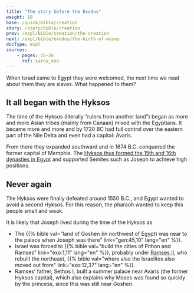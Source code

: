 ```yaml
---
title: "The story before the Exodus"
weight: 10
base: /quick/bible/creation
story: /story/bible/creation
prev: /expl/bible/creation/the-creation
next: /expl/bible/exodus/the-birth-of-moses
docType: expl
sources:
    - pages: 15–26
      ref: sarna_exo
---
```


When Israel came to Egypt they were welcomed, the next time we read about them they are slaves. What happened to them?

## It all began with the Hyksos

<a name="31f6"></a>
The time of the Hyksos (literally “rulers from another land”) began as more and more Asian tribes (mainly from Canaan) mixed with the Egyptians. It became more and more and by 1720 BC had full control over the eastern part of the Nile Delta and even had a capital: Avaris.

From there they expanded southward and in 1674 B.C. conquered the former capital of Memphis. The [Hyksos thus formed the 15th and 16th dynasties in Egypt](https://en.wikipedia.org/wiki/Second_Intermediate_Period_of_Egypt) and supported Semites such as Joseph to achieve high positions.

## Never again

<a name="dc6a"></a>
The Hyksos were finally defeated around 1550 B.C., and Egypt wanted to avoid a second Hyksos. For this reason, the pharaoh wanted to keep this people small and weak.

It is likely that Joseph lived during the time of the Hyksos as

- The {{% bible val="land of Goshen (in northwest of Egypt) was near to the palace when Joseph was there" link="gen:45,10" lang="en" %}}.
- Israel was forced to {{% bible val="build the cities of Pithon and Ramses" link="exo:1,11" lang="en" %}}, probably under [Ramses II](https://en.wikipedia.org/wiki/Ramesses_II), who rebuilt the northeast, {{% bible val="where also the Israelites also moved out from" link="exo:12,37" lang="en" %}}.
- Ramses’ father, Sethos I, built a summer palace near Avaris (the former Hyksos capital), which also explains why Moses was found so quickly by the princess, since this was still near Goshen.
